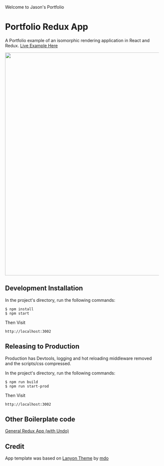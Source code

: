 Welcome to Jason's Portfolio

# Portfolio Redux App

A Portfolio example of an isomorphic rendering application in React and Redux. [Live Example Here](http://www.callumrimmer.co.uk)

<img src="http://g.recordit.co/cO0pqgO8Fo.gif" width="728" />

## Development Installation

In the project's directory, run the following commands:

```
$ npm install
$ npm start
```

Then Visit

```
http://localhost:3002
```

## Releasing to Production

Production has Devtools, logging and hot reloading middleware removed and the scripts/css compressed. 

In the project's directory, run the following commands:

```
$ npm run build
$ npm run start-prod
```

Then Visit

```
http://localhost:3002
```

## Other Boilerplate code

[General Redux App (with Undo)](https://github.com/caljrimmer/isomorphic-redux-app)

## Credit

App template was based on [Lanyon Theme](https://github.com/poole/lanyon) by [mdo](https://github.com/mdo)
